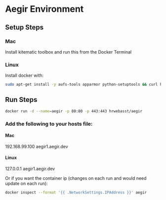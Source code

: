 # Aegir Environment

## Setup Steps

### Mac

Install kitematic toolbox and run this from the Docker Terminal

### Linux

Install docker with:
```bash
sudo apt-get install -y aufs-tools apparmor python-setuptools && curl http://get.docker.io | sudo sh
```

## Run Steps

```bash
docker run -d --name=aegir -p 80:80 -p 443:443 hrwebasst/aegir
```

### Add the following to your hosts file:

#### Mac

192.168.99.100 aegir1.aegir.dev

#### Linux

127.0.0.1 aegir1.aegir.dev

Or if you want the container ip (changes on each run and would need update on each run):

```bash
docker inspect --format '{{ .NetworkSettings.IPAddress }}' aegir
```